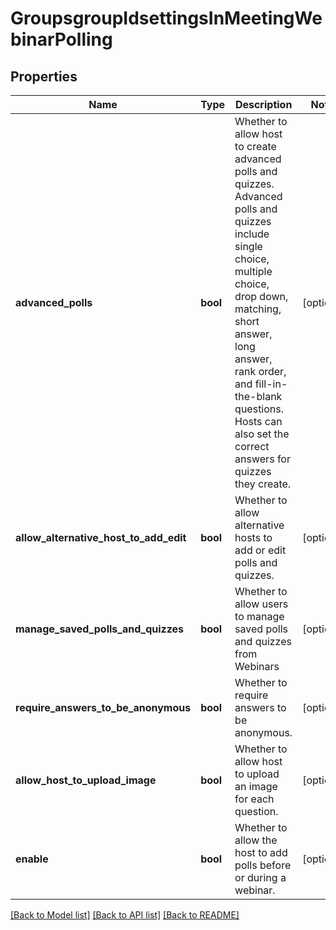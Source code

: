 # GroupsgroupIdsettingsInMeetingWebinarPolling

## Properties
Name | Type | Description | Notes
------------ | ------------- | ------------- | -------------
**advanced_polls** | **bool** | Whether to allow host to create advanced polls and quizzes. Advanced polls and quizzes include single choice, multiple choice, drop down, matching, short answer, long answer, rank order, and fill-in-the-blank questions. Hosts can also set the correct answers for quizzes they create. | [optional] 
**allow_alternative_host_to_add_edit** | **bool** | Whether to allow alternative hosts to add or edit polls and quizzes. | [optional] 
**manage_saved_polls_and_quizzes** | **bool** | Whether to allow users to manage saved polls and quizzes from Webinars | [optional] 
**require_answers_to_be_anonymous** | **bool** | Whether to require answers to be anonymous. | [optional] 
**allow_host_to_upload_image** | **bool** | Whether to allow host to upload an image for each question. | [optional] 
**enable** | **bool** | Whether to allow the host to add polls before or during a webinar. | [optional] 

[[Back to Model list]](../README.md#documentation-for-models) [[Back to API list]](../README.md#documentation-for-api-endpoints) [[Back to README]](../README.md)

